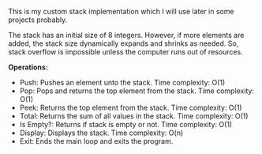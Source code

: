 This is my custom stack implementation which I will use later in some projects probably.

The stack has an initial size of 8 integers. However, if more elements are added, the stack size dynamically expands and shrinks as needed. So, stack overflow is impossible unless the computer runs out of resources.

__Operations:__
* Push: Pushes an element unto the stack. Time complexity: O(1)
* Pop: Pops and returns the top element from the stack. Time complexity: O(1)
* Peek: Returns the top element from the stack. Time complexity: O(1)
* Total: Returns the sum of all values in the stack. Time complexity: O(1)
* Is Empty?: Returns if stack is empty or not. Time complexity: O(1)
* Display: Displays the stack. Time complexity: O(n)
* Exit: Ends the main loop and exits the program.
